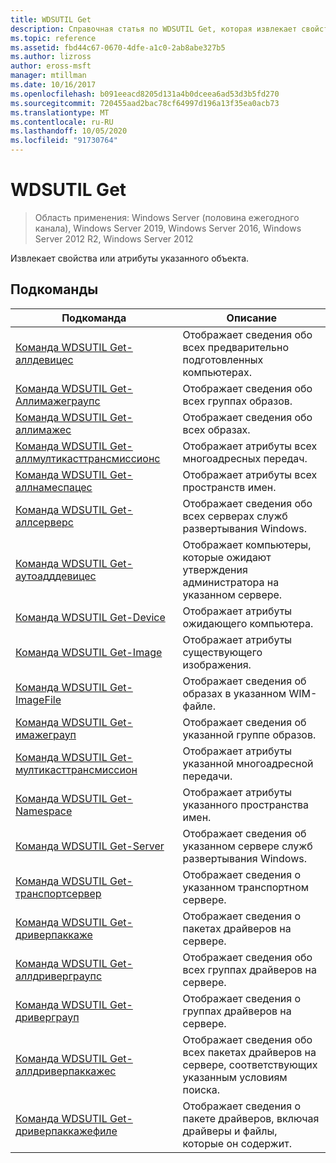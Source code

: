 ```yaml
---
title: WDSUTIL Get
description: Справочная статья по WDSUTIL Get, которая извлекает свойства или атрибуты указанного объекта.
ms.topic: reference
ms.assetid: fbd44c67-0670-4dfe-a1c0-2ab8abe327b5
ms.author: lizross
author: eross-msft
manager: mtillman
ms.date: 10/16/2017
ms.openlocfilehash: b091eeacd8205d131a4b0dceea6ad53d3b5fd270
ms.sourcegitcommit: 720455aad2bac78cf64997d196a13f35ea0acb73
ms.translationtype: MT
ms.contentlocale: ru-RU
ms.lasthandoff: 10/05/2020
ms.locfileid: "91730764"
---
```

# <a name="wdsutil-get"></a>WDSUTIL Get

> Область применения: Windows Server (половина ежегодного канала), Windows Server 2019, Windows Server 2016, Windows Server 2012 R2, Windows Server 2012

Извлекает свойства или атрибуты указанного объекта.

## <a name="subcommands"></a>Подкоманды
|Подкоманда|Описание|
|-------|--------|
|[Команда WDSUTIL Get-аллдевицес](wdsutil-get-alldevices.md)|Отображает сведения обо всех предварительно подготовленных компьютерах.|
|[Команда WDSUTIL Get-Аллимажеграупс](wdsutil-get-allimagegroups.md)|Отображает сведения обо всех группах образов.|
|[Команда WDSUTIL Get-аллимажес](wdsutil-get-allimages.md)|Отображает сведения обо всех образах.|
|[Команда WDSUTIL Get-аллмултикасттрансмиссионс](wdsutil-get-allmulticasttransmissions.md)|Отображает атрибуты всех многоадресных передач.|
|[Команда WDSUTIL Get-аллнамеспацес](wdsutil-get-allnamespaces.md)|Отображает атрибуты всех пространств имен.|
|[Команда WDSUTIL Get-аллсерверс](wdsutil-get-allservers.md)|Отображает сведения обо всех серверах служб развертывания Windows.|
|[Команда WDSUTIL Get-аутоадддевицес](wdsutil-get-autoadddevices.md)|Отображает компьютеры, которые ожидают утверждения администратора на указанном сервере.|
|[Команда WDSUTIL Get-Device](wdsutil-get-device.md)|Отображает атрибуты ожидающего компьютера.|
|[Команда WDSUTIL Get-Image](wdsutil-get-image.md)|Отображает атрибуты существующего изображения.|
|[Команда WDSUTIL Get-ImageFile](wdsutil-get-imagefile.md)|Отображает сведения об образах в указанном WIM-файле.|
|[Команда WDSUTIL Get-имажеграуп](wdsutil-get-imagegroup.md)|Отображает сведения об указанной группе образов.|
|[Команда WDSUTIL Get-мултикасттрансмиссион](wdsutil-get-multicasttransmission.md)|Отображает атрибуты указанной многоадресной передачи.|
|[Команда WDSUTIL Get-Namespace](wdsutil-get-namespace.md)|Отображает атрибуты указанного пространства имен.|
|[Команда WDSUTIL Get-Server](wdsutil-get-server.md)|Отображает сведения об указанном сервере служб развертывания Windows.|
|[Команда WDSUTIL Get-транспортсервер](wdsutil-get-transportserver.md)|Отображает сведения о указанном транспортном сервере.|
|[Команда WDSUTIL Get-дриверпаккаже](wdsutil-get-driverpackage.md)|Отображает сведения о пакетах драйверов на сервере.|
|[Команда WDSUTIL Get-аллдриверграупс](wdsutil-get-alldrivergroups.md)|Отображает сведения обо всех группах драйверов на сервере.|
|[Команда WDSUTIL Get-дриверграуп](wdsutil-get-drivergroup.md)|Отображает сведения о группах драйверов на сервере.|
|[Команда WDSUTIL Get-аллдриверпаккажес](wdsutil-get-alldriverpackages.md)|Отображает сведения обо всех пакетах драйверов на сервере, соответствующих указанным условиям поиска.|
|[Команда WDSUTIL Get-дриверпаккажефиле](wdsutil-get-driverpackagefile.md)|Отображает сведения о пакете драйверов, включая драйверы и файлы, которые он содержит.|
